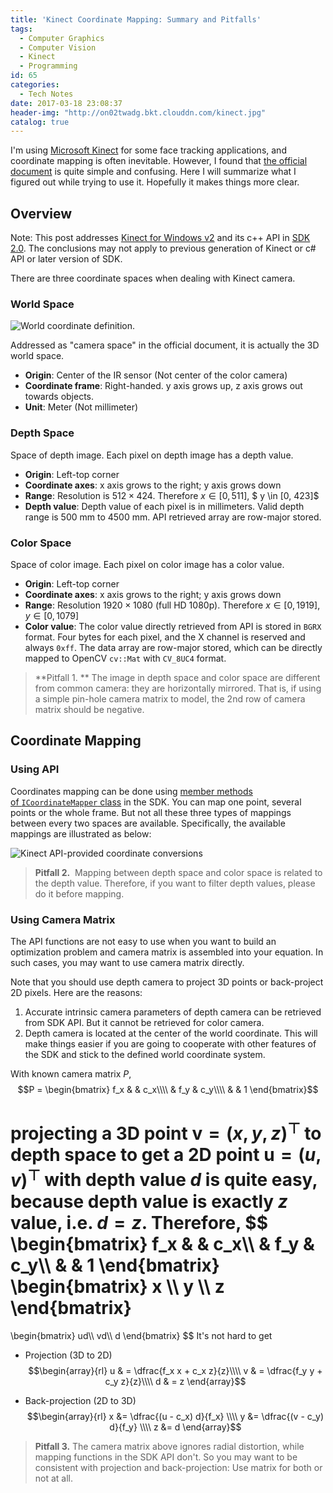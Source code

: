 ```yaml
---
title: 'Kinect Coordinate Mapping: Summary and Pitfalls'
tags:
  - Computer Graphics
  - Computer Vision
  - Kinect
  - Programming
id: 65
categories:
  - Tech Notes
date: 2017-03-18 23:08:37
header-img: "http://on02twadg.bkt.clouddn.com/kinect.jpg"
catalog: true
---
```


I'm using [Microsoft Kinect](https://www.microsoft.com/en-us/kinectforwindows/) for some face tracking applications, and coordinate mapping is often inevitable. However, I found that [the official document](https://msdn.microsoft.com/en-us/library/dn799271.aspx) is quite simple and confusing. Here I will summarize what I figured out while trying to use it. Hopefully it makes things more clear.

## Overview

Note: This post addresses [Kinect for Windows v2](https://www.microsoft.com/en-us/kinectforwindows/) and its c++ API in [SDK 2.0](http://www.microsoft.com/en-us/download/details.aspx?id=44561). The conclusions may not apply to previous generation of Kinect or c# API or later version of SDK.

There are three coordinate spaces when dealing with Kinect camera.

### World Space

![World coordinate definition.](https://i-msdn.sec.s-msft.com/dynimg/IC757720.png)

Addressed as "camera space" in the official document, it is actually the 3D world space.

*   **Origin**: Center of the IR sensor (Not center of the color camera)
*   **Coordinate frame**: Right-handed. y axis grows up, z axis grows out towards objects.
*   **Unit**: Meter (Not millimeter)

### Depth Space

Space of depth image. Each pixel on depth image has a depth value.

*   **Origin**: Left-top corner
*   **Coordinate axes**: x axis grows to the right; y axis grows down
*   **Range**: Resolution is $512 \times 424$. Therefore $x \in [0, 511]$, $ y \in [0, 423]$
*   **Depth value**: Depth value of each pixel is in millimeters. Valid depth range is 500 mm to 4500 mm. API retrieved array are row-major stored.

### Color Space

Space of color image. Each pixel on color image has a color value.

*   **Origin**: Left-top corner
*   **Coordinate axes**: x axis grows to the right; y axis grows down
*   **Range**: Resolution $1920 \times 1080$ (full HD 1080p). Therefore $x \in [0, 1919]$, $y \in [0, 1079]$
*   **Color value**: The color value directly retrieved from API is stored in `BGRX` format. Four bytes for each pixel, and the X channel is reserved and always `0xff`. The data array are row-major stored, which can be directly mapped to OpenCV `cv::Mat` with `CV_8UC4` format.

> **Pitfall 1. **
> The image in depth space and color space are different from common camera: they are horizontally mirrored. That is, if using a simple pin-hole camera matrix to model, the 2nd row of camera matrix should be negative.

## Coordinate Mapping

### Using API

Coordinates mapping can be done using [member methods of `ICoordinateMapper` class](https://msdn.microsoft.com/en-us/library/microsoft.kinect.kinect.icoordinatemapper.aspx) in the SDK. You can map one point, several points or the whole frame. But not all these three types of mappings between every two spaces are available. Specifically, the available mappings are illustrated as below:

![Kinect API-provided coordinate conversions](http://on02twadg.bkt.clouddn.com/kinect-api-coord-conv.svg)

> **Pitfall 2.** 
> Mapping between depth space and color space is related to the depth value. Therefore, if you want to filter depth values, please do it before mapping.

### Using Camera Matrix

The API functions are not easy to use when you want to build an optimization problem and camera matrix is assembled into your equation. In such cases, you may want to use camera matrix directly.

Note that you should use depth camera to project 3D points or back-project 2D pixels. Here are the reasons:

1.  Accurate intrinsic camera parameters of depth camera can be retrieved from SDK API. But it cannot be retrieved for color camera.
2.  Depth camera is located at the center of the world coordinate. This will make things easier if you are going to cooperate with other features of the SDK and stick to the defined world coordinate system.

With known camera matrix $P$,
$$P =
\begin{bmatrix}
f_x & & c_x\\\\
& f_y & c_y\\\\
& & 1
\end{bmatrix}$$

projecting a 3D point $\mathbf{v} = (x, y, z)^\top$ to depth space to get a 2D point $\mathbf{u} = (u,v)^\top$ with depth value $d$ is quite easy, because depth value is exactly $z$ value, i.e. $d = z$. Therefore,
$$
\begin{bmatrix}
f_x & & c_x\\\\
& f_y & c_y\\\\
& & 1
\end{bmatrix}
\begin{bmatrix}
x \\\\ y \\\\ z
\end{bmatrix}
=
\begin{bmatrix}
ud\\\\ vd\\\\ d
\end{bmatrix}
$$
It's not hard to get

*   Projection (3D to 2D)
$$\begin{array}{rl}
u & = \dfrac{f_x x + c_x z}{z}\\\\
v & = \dfrac{f_y y + c_y z}{z}\\\\
d & = z
\end{array}$$

*   Back-projection (2D to 3D)
$$\begin{array}{rl}
x &= \dfrac{(u - c_x) d}{f_x} \\\\
y &= \dfrac{(v - c_y) d}{f_y} \\\\
z &= d
\end{array}$$

> **Pitfall 3.** 
> The camera matrix above ignores radial distortion, while mapping functions in the SDK API don't. So you may want to be consistent with projection and back-projection: Use matrix for both or not at all.